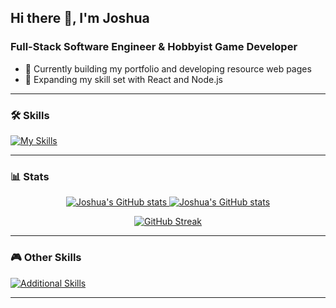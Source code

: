 ## Hi there 👋, I'm Joshua  
### Full-Stack Software Engineer & Hobbyist Game Developer  

- 🔭 Currently building my portfolio and developing resource web pages
- 🌱 Expanding my skill set with React and Node.js  

---

### 🛠 Skills
[![My Skills](https://skillicons.dev/icons?i=js,html,css,nodejs,react,expressjs)](https://skillicons.dev)  

---

### 📊 Stats
<p align="center">
  <a href="https://github.com/JoshuBerg-dev/github-readme-stats#gh-dark-mode-only">
    <img src="https://github-readme-stats.vercel.app/api?username=JoshuBerg-dev&count_private=true&show_icons=true&theme=dark" alt="Joshua's GitHub stats" />
  </a>
  <a href="https://github.com/JoshuBerg-dev/github-readme-stats#gh-light-mode-only">
    <img src="https://github-readme-stats.vercel.app/api?username=JoshuBerg-dev&count_private=true&show_icons=true&theme=default" alt="Joshua's GitHub stats" />
  </a>
</p>

<p align="center">
  <a href="https://git.io/streak-stats">
    <img src="https://streak-stats.demolab.com?user=JoshuBerg-dev&theme=dark" alt="GitHub Streak" />
  </a>
</p>

---

### 🎮 Other Skills
[![Additional Skills](https://skillicons.dev/icons?i=blender,ps)](https://skillicons.dev)

---

